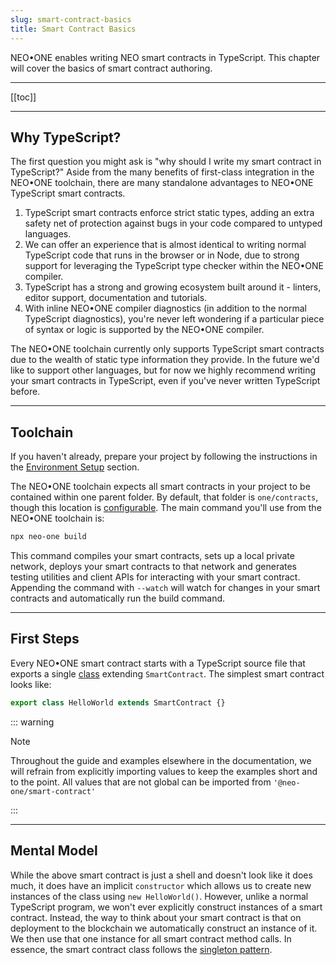 ```yaml
---
slug: smart-contract-basics
title: Smart Contract Basics
---
```


NEO•ONE enables writing NEO smart contracts in TypeScript. This chapter will cover the basics of smart contract authoring.

---

[[toc]]

---

## Why TypeScript?

The first question you might ask is "why should I write my smart contract in TypeScript?" Aside from the many benefits of first-class integration in the NEO•ONE toolchain, there are many standalone advantages to NEO•ONE TypeScript smart contracts.

1. TypeScript smart contracts enforce strict static types, adding an extra safety net of protection against bugs in your code compared to untyped languages.
2. We can offer an experience that is almost identical to writing normal TypeScript code that runs in the browser or in Node, due to strong support for leveraging the TypeScript type checker within the NEO•ONE compiler.
3. TypeScript has a strong and growing ecosystem built around it - linters, editor support, documentation and tutorials.
4. With inline NEO•ONE compiler diagnostics (in addition to the normal TypeScript diagnostics), you're never left wondering if a particular piece of syntax or logic is supported by the NEO•ONE compiler.

The NEO•ONE toolchain currently only supports TypeScript smart contracts due to the wealth of static type information they provide. In the future we'd like to support other languages, but for now we highly recommend writing your smart contracts in TypeScript, even if you've never written TypeScript before.

---

## Toolchain

If you haven't already, prepare your project by following the instructions in the [Environment Setup](/docs/environment-setup) section.

The NEO•ONE toolchain expects all smart contracts in your project to be contained within one parent folder. By default, that folder is `one/contracts`, though this location is [configurable](/docs/config-options). The main command you'll use from the NEO•ONE toolchain is:

```bash
npx neo-one build
```

This command compiles your smart contracts, sets up a local private network, deploys your smart contracts to that network and generates testing utilities and client APIs for interacting with your smart contract. Appending the command with `--watch` will watch for changes in your smart contracts and automatically run the build command.

---

## First Steps

Every NEO•ONE smart contract starts with a TypeScript source file that exports a single [class](https://www.typescriptlang.org/docs/handbook/classes.html) extending `SmartContract`. The simplest smart contract looks like:

```typescript
export class HelloWorld extends SmartContract {}
```

::: warning

Note

Throughout the guide and examples elsewhere in the documentation, we will refrain from explicitly importing values to keep the examples short and to the point. All values that are not global can be imported from `'@neo-one/smart-contract'`

:::

---

## Mental Model

While the above smart contract is just a shell and doesn't look like it does much, it does have an implicit `constructor` which allows us to create new instances of the class using `new HelloWorld()`. However, unlike a normal TypeScript program, we won't ever explicitly construct instances of a smart contract. Instead, the way to think about your smart contract is that on deployment to the blockchain we automatically construct an instance of it. We then use that one instance for all smart contract method calls. In essence, the smart contract class follows the [singleton pattern](https://en.wikipedia.org/wiki/Singleton_pattern).
